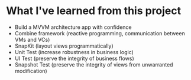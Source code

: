 # What I've learned from this project
- Build a MVVM architecture app with confidence
- Combine framework (reactive programming, communication between VMs and VCs)
- SnapKit (layout views programmatically)
- Unit Test (increase robustness in business logic)
- UI Test (preserve the integrity of business flows)
- Snapshot Test (preserve the integrity of views from unwarranted modification)

